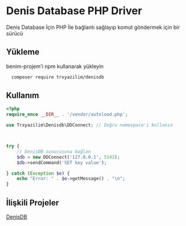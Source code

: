 
# Denis Database PHP Driver

Denis Database İçin PHP İle bağlantı sağlayıp komut göndermek için bir sürücü




## Yükleme

benim-projem'i npm kullanarak yükleyin

```bash 
  composer require trxyazilim/denisdb
```

## Kullanım
```php
<?php
require_once __DIR__ . '/vendor/autoload.php';

use Trxyazilim\Denisdb\DDConnect; // Doğru namespace'i kullanın



try {
    // DenisDB sunucusuna bağlan
    $db = new DDConnect('127.0.0.1', 5142);
    $db->sendCommand('SET key value');

} catch (Exception $e) {
    echo "Error: " . $e->getMessage() . "\n";
}

```

## İlişkili Projeler


[DenisDB](https://github.com/hacimertgokhan/denisdb)

